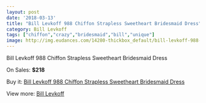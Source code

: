 ```yaml
---
layout: post
date: '2018-03-13'
title: "Bill Levkoff 988 Chiffon Strapless Sweetheart Bridesmaid Dress"
category: Bill Levkoff
tags: ["chiffon","crazy","bridesmaid","bill","unique"]
image: http://img.eudances.com/14280-thickbox_default/bill-levkoff-988-chiffon-strapless-sweetheart-bridesmaid-dress.jpg
---
```

Bill Levkoff 988 Chiffon Strapless Sweetheart Bridesmaid Dress

On Sales: **$218**
<a href="https://www.eudances.com/en/bill-levkoff/4289-bill-levkoff-988-chiffon-strapless-sweetheart-bridesmaid-dress.html"><amp-img layout="responsive" width="600" height="600" src="//img.eudances.com/14280-thickbox_default/bill-levkoff-988-chiffon-strapless-sweetheart-bridesmaid-dress.jpg" alt="Bill Levkoff 988 Chiffon Strapless Sweetheart Bridesmaid Dress 0" /></a>
<a href="https://www.eudances.com/en/bill-levkoff/4289-bill-levkoff-988-chiffon-strapless-sweetheart-bridesmaid-dress.html"><amp-img layout="responsive" width="600" height="600" src="//img.eudances.com/14284-thickbox_default/bill-levkoff-988-chiffon-strapless-sweetheart-bridesmaid-dress.jpg" alt="Bill Levkoff 988 Chiffon Strapless Sweetheart Bridesmaid Dress 1" /></a>
<a href="https://www.eudances.com/en/bill-levkoff/4289-bill-levkoff-988-chiffon-strapless-sweetheart-bridesmaid-dress.html"><amp-img layout="responsive" width="600" height="600" src="//img.eudances.com/14283-thickbox_default/bill-levkoff-988-chiffon-strapless-sweetheart-bridesmaid-dress.jpg" alt="Bill Levkoff 988 Chiffon Strapless Sweetheart Bridesmaid Dress 2" /></a>
<a href="https://www.eudances.com/en/bill-levkoff/4289-bill-levkoff-988-chiffon-strapless-sweetheart-bridesmaid-dress.html"><amp-img layout="responsive" width="600" height="600" src="//img.eudances.com/14282-thickbox_default/bill-levkoff-988-chiffon-strapless-sweetheart-bridesmaid-dress.jpg" alt="Bill Levkoff 988 Chiffon Strapless Sweetheart Bridesmaid Dress 3" /></a>
<a href="https://www.eudances.com/en/bill-levkoff/4289-bill-levkoff-988-chiffon-strapless-sweetheart-bridesmaid-dress.html"><amp-img layout="responsive" width="600" height="600" src="//img.eudances.com/14281-thickbox_default/bill-levkoff-988-chiffon-strapless-sweetheart-bridesmaid-dress.jpg" alt="Bill Levkoff 988 Chiffon Strapless Sweetheart Bridesmaid Dress 4" /></a>

Buy it: [Bill Levkoff 988 Chiffon Strapless Sweetheart Bridesmaid Dress](https://www.eudances.com/en/bill-levkoff/4289-bill-levkoff-988-chiffon-strapless-sweetheart-bridesmaid-dress.html "Bill Levkoff 988 Chiffon Strapless Sweetheart Bridesmaid Dress")

View more: [Bill Levkoff](https://www.eudances.com/en/57-bill-levkoff "Bill Levkoff")